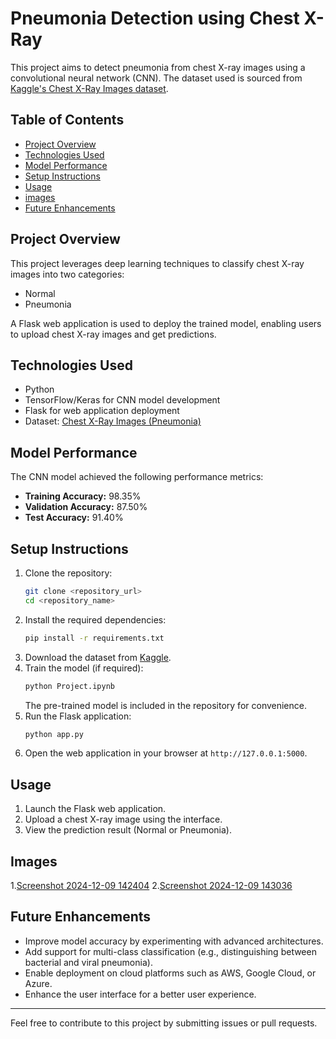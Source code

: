 # Pneumonia Detection using Chest X-Ray

This project aims to detect pneumonia from chest X-ray images using a convolutional neural network (CNN). The dataset used is sourced from [Kaggle's Chest X-Ray Images dataset](https://www.kaggle.com/datasets/paultimothymooney/chest-xray-pneumonia).

## Table of Contents
- [Project Overview](#project-overview)
- [Technologies Used](#technologies-used)
- [Model Performance](#model-performance)
- [Setup Instructions](#setup-instructions)
- [Usage](#usage)
- [images](#images)
- [Future Enhancements](#future-enhancements)
  

## Project Overview
This project leverages deep learning techniques to classify chest X-ray images into two categories:
- Normal
- Pneumonia

A Flask web application is used to deploy the trained model, enabling users to upload chest X-ray images and get predictions.

## Technologies Used
- Python
- TensorFlow/Keras for CNN model development
- Flask for web application deployment
- Dataset: [Chest X-Ray Images (Pneumonia)](https://www.kaggle.com/datasets/paultimothymooney/chest-xray-pneumonia)

## Model Performance
The CNN model achieved the following performance metrics:
- **Training Accuracy:** 98.35%
- **Validation Accuracy:** 87.50%
- **Test Accuracy:** 91.40%

## Setup Instructions
1. Clone the repository:
   ```bash
   git clone <repository_url>
   cd <repository_name>
   ```
2. Install the required dependencies:
   ```bash
   pip install -r requirements.txt
   ```
3. Download the dataset from [Kaggle](https://www.kaggle.com/datasets/paultimothymooney/chest-xray-pneumonia).
4. Train the model (if required):
   ```bash
   python Project.ipynb
   ```
   The pre-trained model is included in the repository for convenience.
5. Run the Flask application:
   ```bash
   python app.py
   ```
6. Open the web application in your browser at `http://127.0.0.1:5000`.

## Usage
1. Launch the Flask web application.
2. Upload a chest X-ray image using the interface.
3. View the prediction result (Normal or Pneumonia).

## Images
1.[Screenshot 2024-12-09 142404](https://github.com/user-attachments/assets/1a2039e0-dba6-413f-aa65-622a195ce359)
2.[Screenshot 2024-12-09 143036](https://github.com/user-attachments/assets/d5deab97-ec03-4ea3-8358-9f44fad68dc3)





## Future Enhancements
- Improve model accuracy by experimenting with advanced architectures.
- Add support for multi-class classification (e.g., distinguishing between bacterial and viral pneumonia).
- Enable deployment on cloud platforms such as AWS, Google Cloud, or Azure.
- Enhance the user interface for a better user experience.

---

Feel free to contribute to this project by submitting issues or pull requests.
